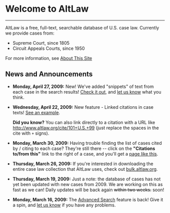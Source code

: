 # Welcome to AltLaw

---

AltLaw is a free, full-text, searchable database of U.S. case law.
Currently we provide cases from:

* Supreme Court, since 1805
* Circuit Appeals Courts, since 1950

For more information, see [About This Site](/v1/about)

## News and Announcements

* **Monday, April 27, 2009:** New!  We've added "snippets" of text from
each case in the search results!  [Check it out](/v1/search?q=computer), and 
[let us know](/v1/about/feedback) what you think.

* **Wednesday, April 22, 2009:** New feature - Linked citations in case
texts!  [See an example](/v1/cases/404112).

  **Did you know?** You can also link directly to a citation with a URL
like <nobr><http://www.altlaw.org/cite/101+U.S.+99></nobr> (just
replace the spaces in the cite with `+` signs).

* **Monday, March 30, 2009:** Having trouble finding the list of cases
cited by / citing to each case?  They're still there -- click on the
**"Citations to/from this"** link to the right of a case, and you'll
get a [page like this](/v1/cases/402397/citations).

* **Thursday, March 26, 2009:** If you're interested in downloading the
entire case law collection that AltLaw uses, check out
[bulk.altlaw.org](http://bulk.altlaw.org/).

* **Thursday, March 19, 2009:** Just a note: the database of cases has
not yet been updated with new cases from 2009.  We are working on this
as fast as we can!  Daily updates will be back again <del>within two
weeks.</del> soon!

* **Monday, March 16, 2009:** The [Advanced Search](/v1/search/advanced)
feature is back!  Give it a spin, and
[let us know](/v1/about/feedback) if you have any problems.

